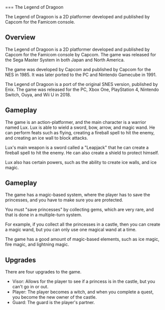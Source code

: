 
===
The Legend of Dragoon

The Legend of Dragoon is a 2D platformer developed and published by Capcom for the Famicom console.

## Overview

The Legend of Dragoon is a 2D platformer developed and published by Capcom for the Famicom console by Capcom. The game was released for the Sega Master System in both Japan and North America.

The game was developed by Capcom and published by Capcom for the NES in 1985. It was later ported to the PC and Nintendo Gamecube in 1991.

The Legend of Dragoon is a port of the original SNES version, published by Enix. The game was released for the PC, Xbox One, PlayStation 4, Nintendo Switch, Ouya, and Wii U in 2018.

## Gameplay

The game is an action-platformer, and the main character is a warrior named Lux. Lux is able to wield a sword, bow, arrow, and magic wand. He can perform feats such as flying, creating a fireball spell to hit the enemy, and creating an ice wall to block attacks.

Lux's main weapon is a sword called a "Leapjack" that he can create a fireball spell to hit the enemy. He can also create a shield to protect himself.

Lux also has certain powers, such as the ability to create ice walls, and ice magic.

## Gameplay

The game has a magic-based system, where the player has to save the princesses, and you have to make sure you are protected.

You must "save princesses" by collecting gems, which are very rare, and that is done in a multiple-turn system.

For example, if you collect all the princesses in a castle, then you can create a magic wand, but you can only use one magical wand at a time.

The game has a good amount of magic-based elements, such as ice magic, fire magic, and lightning magic.

## Upgrades

There are four upgrades to the game.

*   Visor: Allows for the player to see if a princess is in the castle, but you can't go in or out.
*   Player: The player becomes a witch, and when you complete a quest, you become the new owner of the castle.
*   Guard: The guard is the player's partner.

